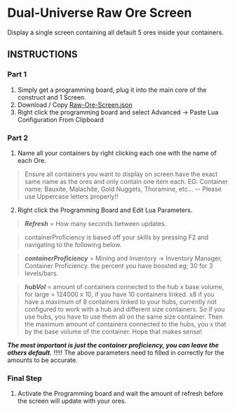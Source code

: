 # Dual-Universe Raw Ore Screen
Display a single screen containing all default 5 ores inside your containers.

## INSTRUCTIONS

### Part 1
1) Simply get a programming board, plug it into the main core of the construct and 1 Screen.
2) Download / Copy [Raw-Ore-Screen.json](https://raw.githubusercontent.com/TwinFuture/Dual-Universe--Raw-Ore-Screen/main/Raw-Ore-Screen.json)
3) Right click the programming board and select Advanced -> Paste Lua Configuration From Clipboard

### Part 2
1) Name all your containers by right clicking each one with the name of each Ore.
> Ensure all containers you want to display on screen have the exact same name as the ores and only contain one item each.
EG: Container name; Bauxite, Malachite, Gold Nuggets, Thoramine, etc... -- Please use Uppercase letters properly!!
2) Right click the Programming Board and Edit Lua Parameters.
  > ***Refresh*** = How many seconds between updates.
  
  > containerProficiency is based off your skills by pressing F2 and navigating to the following below.
  
  > ***containerProficiency*** = Mining and Inventory -> Inventory Manager, Container Proficiency. the percent you have boosted eg; 30 for 3 levels/bars.
  
  > ***hubVol*** = amount of containers connected to the hub x base volume, for large = 124000 x 10, if you have 10 containers linked.
x8 if you have a maximum of 8 containers linked to your hubs, currently not configured to work with a hub and different size containers. So if you use hubs, you have to use them all on the same size container. Then the maximum amount of containers connected to the hubs, you x that by the base volume of the container. Hope that makes sense!

***The most important is just the container proficiency, you can leave the others default.***
!!!!! The above parameters need to filled in correctly for the amounts to be accurate.

### Final Step
1) Activate the Programming board and wait the amount of refresh before the screen will update with your ores.
